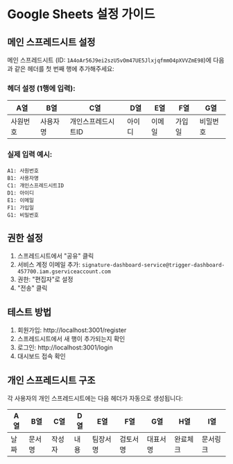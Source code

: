 # Google Sheets 설정 가이드

## 메인 스프레드시트 설정

메인 스프레드시트 (ID: `1A4oAr56J9ei2szU5vOm47UE5JlxjqfmmO4pXVVZmE98`)에 다음과 같은 헤더를 첫 번째 행에 추가해주세요:

### 헤더 설정 (1행에 입력):

| A열 | B열 | C열 | D열 | E열 | F열 | G열 |
|-----|-----|-----|-----|-----|-----|-----|
| 사원번호 | 사용자명 | 개인스프레드시트ID | 아이디 | 이메일 | 가입일 | 비밀번호 |

### 실제 입력 예시:
```
A1: 사원번호
B1: 사용자명  
C1: 개인스프레드시트ID
D1: 아이디
E1: 이메일
F1: 가입일
G1: 비밀번호
```

## 권한 설정

1. 스프레드시트에서 "공유" 클릭
2. 서비스 계정 이메일 추가: `signature-dashboard-service@trigger-dashboard-457700.iam.gserviceaccount.com`
3. 권한: "편집자"로 설정
4. "전송" 클릭

## 테스트 방법

1. 회원가입: http://localhost:3001/register
2. 스프레드시트에서 새 행이 추가되는지 확인
3. 로그인: http://localhost:3001/login  
4. 대시보드 접속 확인

## 개인 스프레드시트 구조

각 사용자의 개인 스프레드시트에는 다음 헤더가 자동으로 생성됩니다:

| A열 | B열 | C열 | D열 | E열 | F열 | G열 | H열 | I열 |
|-----|-----|-----|-----|-----|-----|-----|-----|-----|
| 날짜 | 문서명 | 작성자 | 내용 | 팀장서명 | 검토서명 | 대표서명 | 완료체크 | 문서링크 |